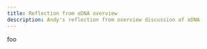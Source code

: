 ```yaml
---
title: Reflection from eDNA overview
description: Andy's reflection from overview discussion of eDNA
---
```


foo

